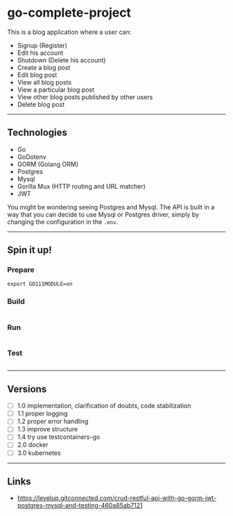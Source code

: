 
# go-complete-project

This is a blog application where a user can:
* Signup (Register)
* Edit his account
* Shutdown (Delete his account)
* Create a blog post
* Edit blog post
* View all blog posts
* View a particular blog post
* View other blog posts published by other users
* Delete blog post

---

## Technologies

* Go
* GoDotenv
* GORM (Golang ORM)
* Postgres
* Mysql
* Gorilla Mux (HTTP routing and URL matcher)
* JWT

You might be wondering seeing Postgres and Mysql. The API is built in a way that you can decide to use Mysql or Postgres driver, simply by changing the configuration in the `.env`.

---

## Spin it up!

### Prepare
```
export GO111MODULE=on
```

### Build
```
```

### Run
```
```

### Test
```
```

---

## Versions

- [ ] 1.0 implementation, clarification of doubts, code stabilization
- [ ] 1.1 proper logging
- [ ] 1.2 proper error handling
- [ ] 1.3 improve structure
- [ ] 1.4 try use testcontainers-go
- [ ] 2.0 docker
- [ ] 3.0 kubernetes

---

## Links

* https://levelup.gitconnected.com/crud-restful-api-with-go-gorm-jwt-postgres-mysql-and-testing-460a85ab7121
